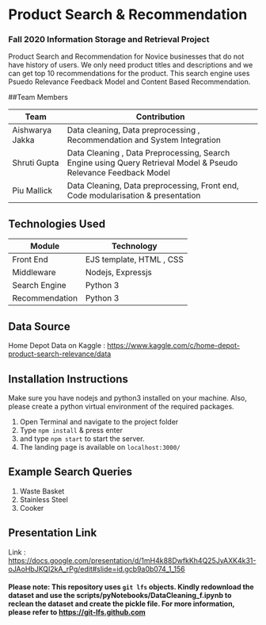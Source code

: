 # Product Search & Recommendation 
### Fall 2020 Information Storage and Retrieval Project

Product Search and Recommendation for Novice businesses that do not have history of users. We only need product titles and descriptions and we can get 
top 10 recommendations for the product. This search engine uses Psuedo Relevance Feedback Model and Content Based Recommendation.


##Team Members

|Team    | Contribution |
| ----------- | ----------- |
| Aishwarya Jakka      | Data cleaning, Data preprocessing , Recommendation and System Integration    |
| Shruti Gupta   | Data Cleaning , Data Preprocessing, Search Engine using Query Retrieval Model & Pseudo Relevance Feedback Model     |
| Piu Mallick   |Data Cleaning, Data preprocessing, Front end, Code modularisation & presentation     |



## Technologies Used

| Module | Technology |
|----------- | ----------------------|
|Front End | EJS template, HTML , CSS |
|Middleware| Nodejs, Expressjs |
| Search Engine| Python 3|
|Recommendation | Python 3|


## Data Source 

Home Depot Data on Kaggle : https://www.kaggle.com/c/home-depot-product-search-relevance/data


## Installation Instructions
Make sure you have nodejs and python3 installed on your machine. Also, please create a python virtual environment of the required packages.

1. Open Terminal and navigate to the project folder <br/>
2. Type `npm install` & press enter <br/>
3. and type `npm start` to start the server.
4. The landing page is available on `localhost:3000/`


## Example Search Queries

1. Waste Basket
2. Stainless Steel
3. Cooker

## Presentation Link

Link : https://docs.google.com/presentation/d/1mH4k88DwfkKh4Q25JyAXK4k31-oJAoHbJKQI2kA_rPg/edit#slide=id.gcb9a0b074_1_156


#### Please note: This repository uses `git lfs` objects. Kindly redownload the dataset and use the scripts/pyNotebooks/DataCleaning_f.ipynb to reclean the dataset and create the pickle file. For more information, please refer to https://git-lfs.github.com

